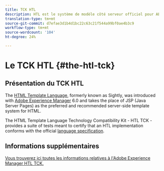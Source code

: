 ```yaml
---
title: TCK HTL
description: HTL est le système de modèle côté serveur officiel pour AEM.
translation-type: tm+mt
source-git-commit: d7efae3d1b4d1bc22c63c21f544a99bf0ae4b3c9
workflow-type: tm+mt
source-wordcount: '104'
ht-degree: 24%

---
```



# Le TCK HTL {#the-htl-tck}

## Présentation du TCK HTL

The [HTML Template Language](overview.md), formerly known as Sightly, was introduced with [Adobe Experience Manager](http://www.adobe.com/fr/solutions/web-experience-management.html) 6.0 and takes the place of JSP (Java Server Pages) as the preferred and recommended server-side template system for HTML.

The HTML Template Language Technology Compatibility Kit - HTL TCK - provides a suite of tests meant to certify that an HTL implementation conforms with the official [language specification](https://github.com/adobe/htl-spec).

## Informations supplémentaires

[Vous trouverez ici toutes les informations relatives à l&#39;Adobe Experience Manager HTL TCK.](https://github.com/adobe/htl-tck)
